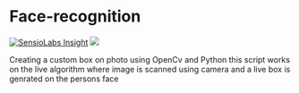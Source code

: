 # Face-recognition

[![SensioLabs Insight](https://img.shields.io/badge/package%20v1.0-Complete-brightgreen.svg)](https://github.com/DevelopedByAnurag/Face-recognition/)    <a href=''><img src='https://img.shields.io/badge/Donation-Payumoney-green.svg' /></a></div> 


Creating a custom box on photo using OpenCv and Python this script works on the live algorithm where image is scanned using camera and a live box is genrated on the persons face
